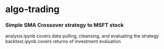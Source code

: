 # algo-trading
<h3>Simple SMA Crossover strategy to MSFT stock</h3>

analysis.ipynb covers data pulling, cleansing, and evaluating the strategy
backtest.ipynb covers returns of investment evaluation
